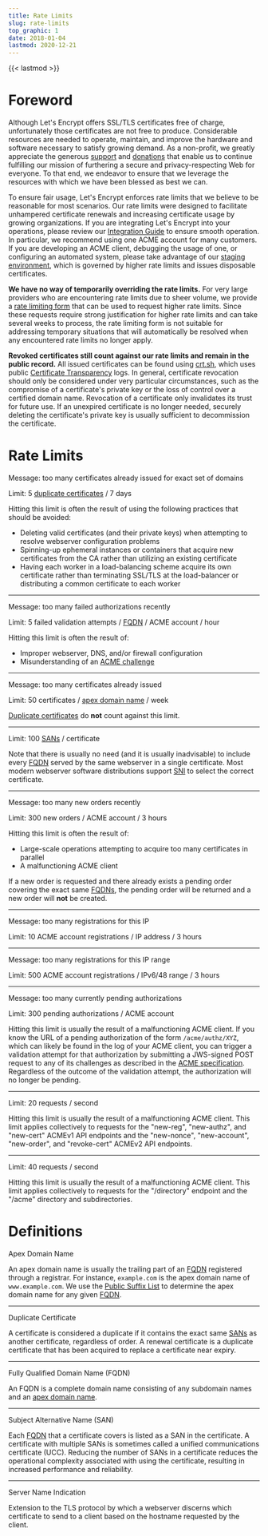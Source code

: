 ```yaml
---
title: Rate Limits
slug: rate-limits
top_graphic: 1
date: 2018-01-04
lastmod: 2020-12-21
---
```


{{< lastmod >}}

# Foreword

Although Let's Encrypt offers SSL/TLS certificates free of charge, unfortunately
those certificates are not free to produce. Considerable resources are needed to operate,
maintain, and improve the hardware and software necessary to satisfy growing demand.
As a non-profit, we greatly appreciate the generous [support](/become-a-sponsor) and
[donations](/donate) that enable us to continue fulfilling our mission of furthering a
secure and privacy-respecting Web for everyone. To that end, we endeavor to ensure that we
leverage the resources with which we have been blessed as best we can.

To ensure fair usage, Let's Encrypt enforces rate limits that we believe to be
reasonable for most scenarios. Our rate limits were designed to facilitate unhampered
certificate renewals and increasing certificate usage by growing organizations. If you
are integrating Let's Encrypt into your operations, please review our [Integration Guide](/docs/integration-guide)
to ensure smooth operation. In particular, we recommend using one ACME account for many
customers. If you are developing an ACME client, debugging the usage of one, or configuring
an automated system, please take advantage of our [staging environment](/docs/staging-environment),
which is governed by higher rate limits and issues disposable certificates.

**We have no way of temporarily overriding the rate limits.** For very large providers who are
encountering rate limits due to sheer volume, we provide a [rate limiting form](https://goo.gl/forms/plqRgFVnZbdGhE9n1)
that can be used to request higher rate limits. Since these requests require strong justification
for higher rate limits and can take several weeks to process, the rate limiting form is not suitable
for addressing temporary situations that will automatically be resolved when any encountered
rate limits no longer apply.

**Revoked certificates still count against our rate limits and remain in the public record.**
All issued certificates can be found using [crt.sh](https://crt.sh/), which uses public
[Certificate Transparency](https://www.certificate-transparency.org) logs. In general,
certificate revocation should only be considered under very particular circumstances, such as the
compromise of a certificate's private key or the loss of control over a certified domain name.
Revocation of a certificate only invalidates its trust for future use. If an unexpired certificate
is no longer needed, securely deleting the certificate's private key is usually sufficient to
decommission the certificate.

# Rate Limits

Message: too many certificates already issued for exact set of domains

Limit: 5 <a href="#duplicate-certificate">duplicate certificates</a> / 7 days

Hitting this limit is often the result of using the following practices that should be avoided:
* Deleting valid certificates (and their private keys) when attempting to resolve webserver configuration problems
* Spinning-up ephemeral instances or containers that acquire new certificates from the CA rather
than utilizing an existing certificate
* Having each worker in a load-balancing scheme acquire its own certificate rather than
terminating SSL/TLS at the load-balancer or distributing a common certificate to each worker

***

Message: too many failed authorizations recently

Limit: 5 failed validation attempts / <a href="#FQDN">FQDN</a> / ACME account / hour

Hitting this limit is often the result of:
* Improper webserver, DNS, and/or firewall configuration
* Misunderstanding of an [ACME challenge](/docs/challenge-types)

***

Message: too many certificates already issued

Limit: 50 certificates / <a href="#apex-domain-name">apex domain name</a> / week

<a href="#duplicate-certificate">Duplicate certificates</a> do **not** count against this limit.

***

Limit: 100 <a href="#SAN">SANs</a> / certificate

Note that there is usually no need (and it is usually inadvisable) to include every
<a href="#FQDN">FQDN</a> served by the same webserver in a single certificate. Most modern
webserver software distributions support <a href="#SNI">SNI</a> to select the correct
certificate.

***

Message: too many new orders recently

Limit: 300 new orders / ACME account / 3 hours

Hitting this limit is often the result of:
* Large-scale operations attempting to acquire too many certificates in parallel
* A malfunctioning ACME client

If a new order is requested and there already exists a pending order covering the exact same
<a href="#FQDN">FQDNs</a>, the pending order will be returned and a new order will **not**
be created.

***

Message: too many registrations for this IP

Limit: 10 ACME account registrations / IP address / 3 hours

***

Message: too many registrations for this IP range

Limit: 500 ACME account registrations / IPv6/48 range / 3 hours

***

Message: too many currently pending authorizations

Limit: 300 pending authorizations / ACME account

Hitting this limit is usually the result of a malfunctioning ACME client.
If you know the URL of a pending authorization of the form `/acme/authz/XYZ`, which can likely
be found in the log of your ACME client, you can trigger a validation attempt for that
authorization by submitting a JWS-signed POST request to any of its challenges as described in
the [ACME specification](https://tools.ietf.org/html/rfc8555#section-7.5.1). Regardless of the
outcome of the validation attempt, the authorization will no longer be pending.

***

Limit: 20 requests / second

Hitting this limit is usually the result of a malfunctioning ACME client.
This limit applies collectively to requests for the "new-reg", "new-authz", and "new-cert"
ACMEv1 API endpoints and the "new-nonce", "new-account", "new-order", and "revoke-cert"
ACMEv2 API endpoints.

***

Limit: 40 requests / second

Hitting this limit is usually the result of a malfunctioning ACME client.
This limit applies collectively to requests for the "/directory" endpoint and the "/acme" 
directory and subdirectories.

# Definitions

<span id="apex-domain-name">Apex Domain Name</span>

An apex domain name is usually the trailing part of an <a href="#FQDN">FQDN</a> registered through
a registrar. For instance, `example.com` is the apex domain name of `www.example.com`.
We use the [Public Suffix List](https://publicsuffix.org) to determine the apex domain
name for any given <a href="#FQDN">FQDN</a>.

***

<span id="duplicate-certificate">Duplicate Certificate</span>

A certificate is considered a duplicate if it contains the exact same <a href="#SAN">SANs</a>
as another certificate, regardless of order. A renewal certificate is a duplicate certificate
that has been acquired to replace a certificate near expiry.

***

<span id="FQDN">Fully Qualified Domain Name (FQDN)</span>

An FQDN is a complete domain name consisting of any subdomain names and an
<a href="#apex-domain-name">apex domain name</a>.

***

<span id="SAN">Subject Alternative Name (SAN)</span>

Each <a href="#FQDN">FQDN</a> that a certificate covers is listed as a SAN in the certificate.
A certificate with multiple SANs is sometimes called a unified communications certificate (UCC).
Reducing the number of SANs in a certificate reduces the operational complexity associated with
using the certificate, resulting in increased performance and reliability.

***

<span id="SNI">Server Name Indication</span>

Extension to the TLS protocol by which a webserver discerns which certificate to send to a client
based on the hostname requested by the client.
